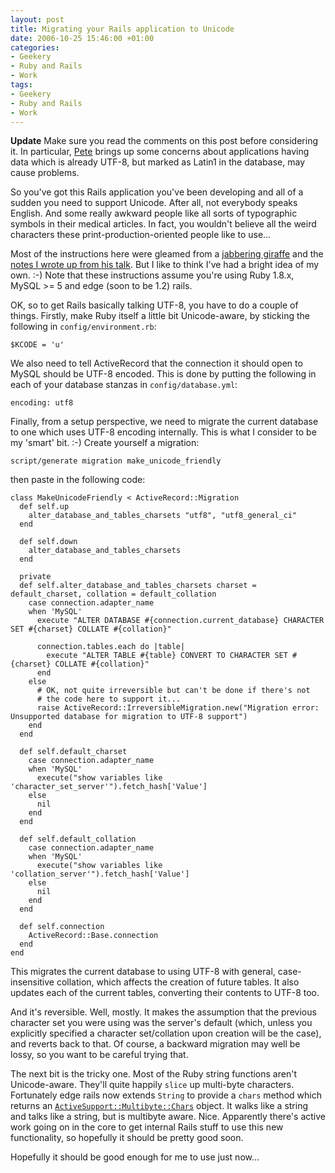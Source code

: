 ```yaml
---
layout: post
title: Migrating your Rails application to Unicode
date: 2006-10-25 15:46:00 +01:00
categories:
- Geekery
- Ruby and Rails
- Work
tags:
- Geekery
- Ruby and Rails
- Work
---
```

**Update** Make sure you read the comments on this post before considering it.  In particular, [Pete](http://woss.name/2006/10/25/migrating-your-rails-application-to-unicode/#comment-13156) brings up some concerns about applications having data which is already UTF-8, but marked as Latin1 in the database, may cause problems.

So you've got this Rails application you've been developing and all of a sudden you need to support Unicode.  After all, not everybody speaks English.  And some really awkward people like all sorts of typographic symbols in their medical articles.  In fact, you wouldn't believe all the weird characters these print-production-oriented people like to use&hellip;

Most of the instructions here were gleamed from a [jabbering giraffe](http://happygiraffe.net/blog/archives/2006/09/16/unicode-for-rails) and the [notes I wrote up from his talk](http://woss.name/2006/10/11/railsconf-europe-2006-unicode-for-rails-dominic-mitchell/).  But I like to think I've had a bright idea of my own. :-)  Note that these instructions assume you're using Ruby 1.8.x, MySQL >= 5 and edge (soon to be 1.2) rails.

OK, so to get Rails basically talking UTF-8, you have to do a couple of things.  Firstly, make Ruby itself a little bit Unicode-aware, by sticking the following in `config/environment.rb`:

    $KCODE = 'u'

We also need to tell ActiveRecord that the connection it should open to MySQL should be UTF-8 encoded.  This is done by putting the following in each of your database stanzas in `config/database.yml`:

    encoding: utf8

Finally, from a setup perspective, we need to migrate the current database to one which uses UTF-8 encoding internally.  This is what I consider to be my 'smart' bit. :-)  Create yourself a migration:

    script/generate migration make_unicode_friendly

then paste in the following code:

    class MakeUnicodeFriendly < ActiveRecord::Migration
      def self.up
        alter_database_and_tables_charsets "utf8", "utf8_general_ci"
      end

      def self.down
        alter_database_and_tables_charsets
      end

      private
      def self.alter_database_and_tables_charsets charset = default_charset, collation = default_collation
        case connection.adapter_name
        when 'MySQL'
          execute "ALTER DATABASE #{connection.current_database} CHARACTER SET #{charset} COLLATE #{collation}"

          connection.tables.each do |table|
            execute "ALTER TABLE #{table} CONVERT TO CHARACTER SET #{charset} COLLATE #{collation}"
          end
        else
          # OK, not quite irreversible but can't be done if there's not
          # the code here to support it...
          raise ActiveRecord::IrreversibleMigration.new("Migration error: Unsupported database for migration to UTF-8 support")
        end
      end

      def self.default_charset
        case connection.adapter_name
        when 'MySQL'
          execute("show variables like 'character_set_server'").fetch_hash['Value']
        else
          nil
        end
      end

      def self.default_collation
        case connection.adapter_name
        when 'MySQL'
          execute("show variables like 'collation_server'").fetch_hash['Value']
        else
          nil
        end
      end

      def self.connection
        ActiveRecord::Base.connection
      end
    end

This migrates the current database to using UTF-8 with general, case-insensitive collation, which affects the creation of future tables.  It also updates each of the current tables, converting their contents to UTF-8 too.

And it's reversible.  Well, mostly.  It makes the assumption that the previous character set you were using was the server's default (which, unless you explicitly specified a character set/collation upon creation will be the case), and reverts back to that.  Of course, a backward migration may well be lossy, so you want to be careful trying that.

The next bit is the tricky one.  Most of the Ruby string functions aren't Unicode-aware.  They'll quite happily `slice` up multi-byte characters.  Fortunately edge rails now extends `String` to provide a `chars` method which returns an [`ActiveSupport::Multibyte::Chars`](http://multibyterails.org/documentation/activesupport_multibyte/classes/ActiveSupport/Multibyte/Chars.html) object.  It walks like a string and talks like a string, but is multibyte aware.  Nice.  Apparently there's active work going on in the core to get internal Rails stuff to use this new functionality, so hopefully it should be pretty good soon.

Hopefully it should be good enough for me to use just now...
